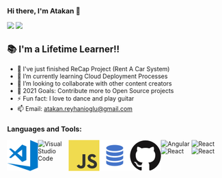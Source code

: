 
### Hi there, I'm Atakan 👋

   <a href="http://Instagram.com/ataa_ata" target=new><img src="http://in.sitekodlari.com/insta/4.png" border="0"></a>    <a href="https://www.linkedin.com/in/atakan-reyhanioğlu-631730185/" target=new><img src="https://i.ibb.co/Sf8y588/Ads-z-tasar-m-4.png" border="0"></a> 

##  📚 I'm a Lifetime Learner!!

- 🔭 I've just finished ReCap Project (Rent A Car System)
- 🌱 I’m currently learning Cloud Deployment Processes
- 👯 I’m looking to collaborate with other content creators
- 🥅  2021 Goals: Contribute more to Open Source projects
- ⚡  Fun fact: I love to dance and play guitar 
- 📫 Email: atakan.reyhanioglu@gmail.com 


### Languages and Tools:

<img align="left" alt="Visual Studio Code" width="72px" src="https://raw.githubusercontent.com/github/explore/80688e429a7d4ef2fca1e82350fe8e3517d3494d/topics/visual-studio-code/visual-studio-code.png" />
<img align="left" alt="Visual Studio Code" width="72px" src="https://miro.medium.com/max/1188/1*ymVNbsdd7KxHXHC4-LP7kw.png" />
<img align="left" alt="JavaScript" width="72px" src="https://raw.githubusercontent.com/github/explore/80688e429a7d4ef2fca1e82350fe8e3517d3494d/topics/javascript/javascript.png" />
<img align="left" alt="SQL" width="72px" src="https://raw.githubusercontent.com/github/explore/80688e429a7d4ef2fca1e82350fe8e3517d3494d/topics/sql/sql.png" />
<img align="left" alt="GitHub" width="72px" src="https://raw.githubusercontent.com/github/explore/78df643247d429f6cc873026c0622819ad797942/topics/github/github.png" />
<img align="left" alt="Angular" width="72px" src="https://upload.wikimedia.org/wikipedia/commons/5/50/Angular-logo.png" />
<img align="left" alt="React" width="72px" src="https://upload.wikimedia.org/wikipedia/commons/thumb/4/47/React.svg/1200px-React.svg.png" />
</div>
<img align="left" alt="React" width="72px" src="https://upload.wikimedia.org/wikipedia/commons/thumb/4/4c/Typescript_logo_2020.svg/512px-Typescript_logo_2020.svg.png" />
</div>
</div>
<img align="left" alt="React" width="72px" src="https://cdn.worldvectorlogo.com/logos/java.svg" />
</div>






